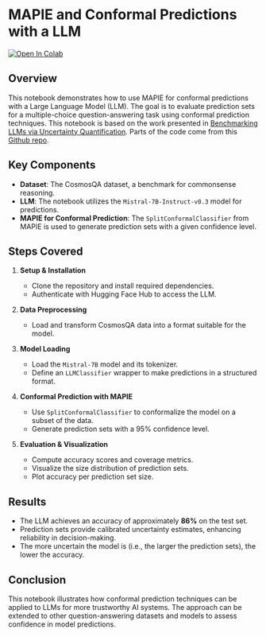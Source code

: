 # MAPIE and Conformal Predictions with a LLM

[![Open In Colab](https://colab.research.google.com/assets/colab-badge.svg)](https://colab.research.google.com/github/gmartinonQM/mapie_llm/blob/main/MAPIE_for_cosmosqa.ipynb)

## Overview

This notebook demonstrates how to use MAPIE for conformal predictions with a Large Language Model (LLM). The goal is to evaluate prediction sets for a multiple-choice question-answering task using conformal prediction techniques. This notebook is based on the work presented in [Benchmarking LLMs via Uncertainty Quantification](https://arxiv.org/abs/2401.12794). Parts of the code come from this [Github repo](https://github.com/smartyfh/LLM-Uncertainty-Bench).

## Key Components

- **Dataset**: The CosmosQA dataset, a benchmark for commonsense reasoning.
- **LLM**: The notebook utilizes the `Mistral-7B-Instruct-v0.3` model for predictions.
- **MAPIE for Conformal Prediction**: The `SplitConformalClassifier` from MAPIE is used to generate prediction sets with a given confidence level.

## Steps Covered

1. **Setup & Installation**
   - Clone the repository and install required dependencies.
   - Authenticate with Hugging Face Hub to access the LLM.

2. **Data Preprocessing**
   - Load and transform CosmosQA data into a format suitable for the model.

3. **Model Loading**
   - Load the `Mistral-7B` model and its tokenizer.
   - Define an `LLMClassifier` wrapper to make predictions in a structured format.

4. **Conformal Prediction with MAPIE**
   - Use `SplitConformalClassifier` to conformalize the model on a subset of the data.
   - Generate prediction sets with a 95% confidence level.

5. **Evaluation & Visualization**
   - Compute accuracy scores and coverage metrics.
   - Visualize the size distribution of prediction sets.
   - Plot accuracy per prediction set size.

## Results

- The LLM achieves an accuracy of approximately **86%** on the test set.
- Prediction sets provide calibrated uncertainty estimates, enhancing reliability in decision-making.
- The more uncertain the model is (i.e., the larger the prediction sets), the lower the accuracy.

## Conclusion

This notebook illustrates how conformal prediction techniques can be applied to LLMs for more trustworthy AI systems. The approach can be extended to other question-answering datasets and models to assess confidence in model predictions.

